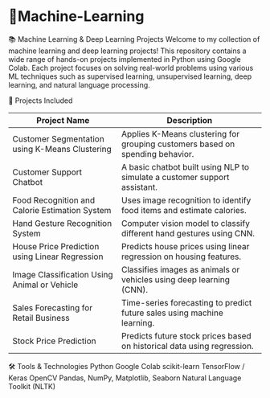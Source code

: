 # 🤖Machine-Learning
📚 Machine Learning & Deep Learning Projects
Welcome to my collection of machine learning and deep learning projects! This repository contains a wide range of hands-on projects implemented in Python using Google Colab. Each project focuses on solving real-world problems using various ML techniques such as supervised learning, unsupervised learning, deep learning, and natural language processing.

🚀 Projects Included

| Project Name                                   | Description                                                                   |
| ---------------------------------------------- | ----------------------------------------------------------------------------- |
| Customer Segmentation using K-Means Clustering | Applies K-Means clustering for grouping customers based on spending behavior. |
| Customer Support Chatbot                       | A basic chatbot built using NLP to simulate a customer support assistant.     |
| Food Recognition and Calorie Estimation System | Uses image recognition to identify food items and estimate calories.          |
| Hand Gesture Recognition System                | Computer vision model to classify different hand gestures using CNN.          |
| House Price Prediction using Linear Regression | Predicts house prices using linear regression on housing features.            |
| Image Classification Using Animal or Vehicle   | Classifies images as animals or vehicles using deep learning (CNN).           |
| Sales Forecasting for Retail Business          | Time-series forecasting to predict future sales using machine learning.       |
| Stock Price Prediction                         | Predicts future stock prices based on historical data using regression.       |


🛠️ Tools & Technologies
Python
Google Colab
scikit-learn
TensorFlow / Keras
OpenCV
Pandas, NumPy, Matplotlib, Seaborn
Natural Language Toolkit (NLTK)
